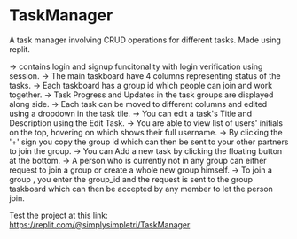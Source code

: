 # TaskManager
A task manager involving CRUD operations for different tasks.
Made using replit.

-> contains login and signup funcitonality with login verification using session.
-> The main taskboard have 4 columns representing status of the tasks.
-> Each taskboard has a group id which people can join and work together.
-> Task Progress and Updates in the task groups are displayed along side.
-> Each task can be moved to different columns and edited using a dropdown in the task tile.
-> You can edit a task's Title and Description using the Edit Task.
-> You are able to view list of users' initials on the top, hovering on which shows their full username.
-> By clicking the '+' sign you copy the group id which can then be sent to your other partners to join the group.
-> You can Add a new task by clicking the floating button at the bottom.
-> A person who is currently not in any group can either request to join a group or create a whole new group himself.
-> To join a group , you enter the group_id and the request is sent to the group taskboard which can then be accepted by any member to let the person join.

Test the project at this link: https://replit.com/@simplysimpletri/TaskManager

